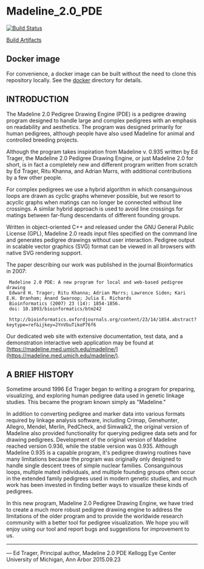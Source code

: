 # Madeline_2.0_PDE

[![Build Status](https://travis-ci.org/piratical/Madeline_2.0_PDE.svg)](https://travis-ci.org/piratical/Madeline_2.0_PDE)

[Build Artifacts](http://usf-hii-madeline-ci.s3-website-us-west-2.amazonaws.com/)

## Docker image

For convenience, a docker image can be built without the need to clone this repository locally. See the [docker](docker/README.md) directory for details.

## INTRODUCTION

The Madeline 2.0 Pedigree Drawing Engine (PDE) is a pedigree drawing program designed to handle large and
complex pedigrees with an emphasis on readability and aesthetics. The program was designed primarily for
human pedigrees, although people have also used Madeline for animal and controlled breeding projects.

Although the program takes inspiration from Madeline v. 0.935 written by Ed Trager, the Madeline 2.0 Pedigree
Drawing Engine, or just Madeline 2.0 for short, is in fact a completely new and different program written from
scratch by Ed Trager, Ritu Khanna, and Adrian Marrs, with additional contributions by a few other people.

For complex pedigrees we use a hybrid algorithm in which consanguinous loops are drawn as cyclic graphs whenever
possible, but we resort to acyclic graphs when matings can no longer be connected without line crossings. A similar
hybrid approach is used to avoid line crossings for matings between far-flung descendants of different founding
groups.

Written in object-oriented C++ and released under the GNU General Public License (GPL), Madeline 2.0 reads input
files specified on the command line and generates pedigree drawings without user interaction. Pedigree output in
scalable vector graphics (SVG) format can be viewed in all browsers with native SVG rendering support.

The paper describing our work was published in the journal Bioinformatics in 2007:

     Madeline 2.0 PDE: A new program for local and web-based pedigree drawing
     Edward H. Trager; Ritu Khanna; Adrian Marrs; Lawrence Siden; Kari E.H. Branham; Anand Swaroop; Julia E. Richards
     Bioinformatics (2007) 23 (14): 1854-1856.
     doi: 10.1093/bioinformatics/btm242

     http://bioinformatics.oxfordjournals.org/content/23/14/1854.abstract?keytype=ref&ijkey=2YnVbuTikoP76f6

Our dedicated web site with extensive documentation, test data, and a demonstration interactive web application
may be found at [https://madeline.med.umich.edu/madeline/](https://madeline.med.umich.edu/madeline/).

## A BRIEF HISTORY

Sometime around 1996 Ed Trager began to writing a program for preparing, visualizing, and exploring human pedigree
data used in genetic linkage studies. This became the program known simply as "Madeline."

In addition to converting pedigree and marker data into various formats required by linkage analysis software,
including Crimap, Genehunter, Allegro, Mendel, Merlin, PedCheck, and Simwalk2, the original version of Madeline
also provided functionality for querying pedigree data sets and for drawing pedigrees. Development of the original
version of Madeline reached version 0.936, while the stable version was 0.935. Although Madeline 0.935 is a capable
program, it's pedigree drawing routines have many limitations because the program was originally only designed to
handle single descent trees of simple nuclear families. Consanguinous loops, multiple mated individuals, and multiple
founding groups often occur in the extended family pedigrees used in modern genetic studies, and much work has been
invested in finding better ways to visualize these kinds of pedigrees.

In this new program, Madeline 2.0 Pedigree Drawing Engine, we have tried to create a much more robust pedigree
drawing engine to address the limitations of the older program and to provide the worldwide research community with
a better tool for pedigree visualization.  We hope you will enjoy using our tool and report bugs and suggestions
for improvement to us.

---

— Ed Trager,
  Principal author, Madeline 2.0 PDE
  Kellogg Eye Center
  University of Michigan, Ann Arbor
  2015.09.23


